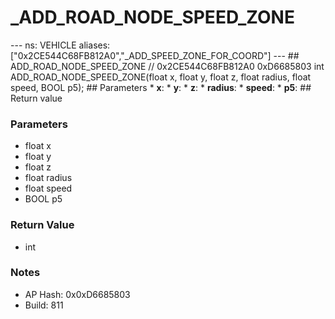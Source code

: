# _ADD_ROAD_NODE_SPEED_ZONE

--- ns: VEHICLE aliases: ["0x2CE544C68FB812A0","_ADD_SPEED_ZONE_FOR_COORD"] --- ## ADD_ROAD_NODE_SPEED_ZONE  // 0x2CE544C68FB812A0 0xD6685803 int ADD_ROAD_NODE_SPEED_ZONE(float x, float y, float z, float radius, float speed, BOOL p5);  ## Parameters * **x**: * **y**: * **z**: * **radius**: * **speed**: * **p5**:  ## Return value

### Parameters
* float x
* float y
* float z
* float radius
* float speed
* BOOL p5

### Return Value
* int

### Notes
* AP Hash: 0x0xD6685803
* Build: 811

